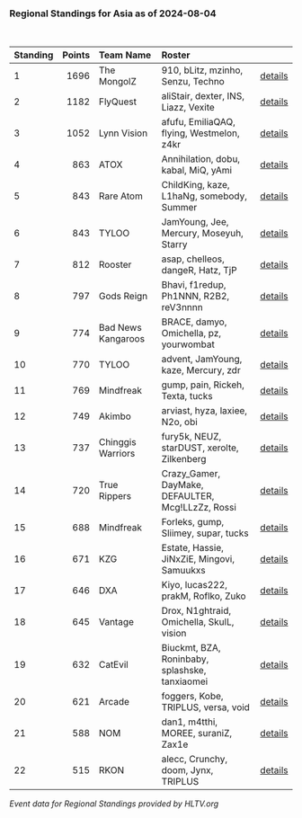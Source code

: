 ### Regional Standings for Asia as of 2024-08-04<br />
<br />

| Standing | Points | Team Name          | Roster                                            |                                                                                         |
| :- | -: | :- | :- | :- |
| 1        |   1696 | The MongolZ        | 910, bLitz, mzinho, Senzu, Techno                 | [details](details/0007--the_mongolz--910-blitz-mzinho-senzu-techno.md)                  |
| 2        |   1182 | FlyQuest           | aliStair, dexter, INS, Liazz, Vexite              | [details](details/0032--flyquest--alistair-dexter-ins-liazz-vexite.md)                  |
| 3        |   1052 | Lynn Vision        | afufu, EmiliaQAQ, flying, Westmelon, z4kr         | [details](details/0053--lynn_vision--afufu-emiliaqaq-flying-westmelon-z4kr.md)          |
| 4        |    863 | ATOX               | Annihilation, dobu, kabal, MiQ, yAmi              | [details](details/0095--atox--annihilation-dobu-kabal-miq-yami.md)                      |
| 5        |    843 | Rare Atom          | ChildKing, kaze, L1haNg, somebody, Summer         | [details](details/0106--rare_atom--childking-kaze-l1hang-somebody-summer.md)            |
| 6        |    843 | TYLOO              | JamYoung, Jee, Mercury, Moseyuh, Starry           | [details](details/0107--tyloo--jamyoung-jee-mercury-moseyuh-starry.md)                  |
| 7        |    812 | Rooster            | asap, chelleos, dangeR, Hatz, TjP                 | [details](details/0121--rooster--asap-chelleos-danger-hatz-tjp.md)                      |
| 8        |    797 | Gods Reign         | Bhavi, f1redup, Ph1NNN, R2B2, reV3nnnn            | [details](details/0125--gods_reign--bhavi-f1redup-ph1nnn-r2b2-rev3nnnn.md)              |
| 9        |    774 | Bad News Kangaroos | BRACE, damyo, Omichella, pz, yourwombat           | [details](details/0133--bad_news_kangaroos--brace-damyo-omichella-pz-yourwombat.md)     |
| 10       |    770 | TYLOO              | advent, JamYoung, kaze, Mercury, zdr              | [details](details/0134--tyloo--advent-jamyoung-kaze-mercury-zdr.md)                     |
| 11       |    769 | Mindfreak          | gump, pain, Rickeh, Texta, tucks                  | [details](details/0135--mindfreak--gump-pain-rickeh-texta-tucks.md)                     |
| 12       |    749 | Akimbo             | arviast, hyza, laxiee, N2o, obi                   | [details](details/0143--akimbo--arviast-hyza-laxiee-n2o-obi.md)                         |
| 13       |    737 | Chinggis Warriors  | fury5k, NEUZ, starDUST, xerolte, Zilkenberg       | [details](details/0148--chinggis_warriors--fury5k-neuz-stardust-xerolte-zilkenberg.md)  |
| 14       |    720 | True Rippers       | Crazy_Gamer, DayMake, DEFAULTER, Mcg!LLzZz, Rossi | [details](details/0151--true_rippers--crazy_gamer-daymake-defaulter-mcg_llzzz-rossi.md) |
| 15       |    688 | Mindfreak          | Forleks, gump, Sliimey, supar, tucks              | [details](details/0160--mindfreak--forleks-gump-sliimey-supar-tucks.md)                 |
| 16       |    671 | KZG                | Estate, Hassie, JiNxZiE, Mingovi, Samuukxs        | [details](details/0165--kzg--estate-hassie-jinxzie-mingovi-samuukxs.md)                 |
| 17       |    646 | DXA                | Kiyo, lucas222, prakM, Roflko, Zuko               | [details](details/0177--dxa--kiyo-lucas222-prakm-roflko-zuko.md)                        |
| 18       |    645 | Vantage            | Drox, N1ghtraid, Omichella, SkulL, vision         | [details](details/0178--vantage--drox-n1ghtraid-omichella-skull-vision_.md)             |
| 19       |    632 | CatEvil            | Biuckmt, BZA, Roninbaby, splashske, tanxiaomei    | [details](details/0181--catevil--biuckmt-bza-roninbaby-splashske-tanxiaomei.md)         |
| 20       |    621 | Arcade             | foggers, Kobe, TRIPLUS, versa, void               | [details](details/0185--arcade--foggers-kobe-triplus-versa-void.md)                     |
| 21       |    588 | NOM                | dan1, m4tthi, MOREE, suraniZ, Zax1e               | [details](details/0191--nom--dan1-m4tthi-moree-suraniz-zax1e.md)                        |
| 22       |    515 | RKON               | alecc, Crunchy, doom, Jynx, TRIPLUS               | [details](details/0200--rkon--alecc-crunchy-doom-jynx-triplus.md)                       |


_Event data for Regional Standings provided by HLTV.org_<br />

